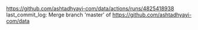 https://github.com/ashtadhyayi-com/data/actions/runs/4825418938
last_commit_log: Merge branch 'master' of https://github.com/ashtadhyayi-com/data